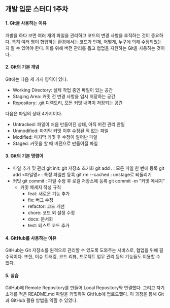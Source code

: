 ## 개발 입문 스터디 1주차

#### 1. Git을 사용하는 이유
개발을 하다 보면 여러 개의 파일을 관리하고 코드의 변경 사항을 추적하는 것이 중요하다. 특히 여러 명이 협업하는 환경에서는 코드가 언제, 어떻게, 누구에 의해 수정되었는지 알 수 있어야 한다. 이를 위해 버전 관리를 돕고 협업을 지원하는 Git을 사용하는 것이다. 

#### 2. Git의 기본 개념
Git에는 다음 세 가지 영역이 있다.
* Working Directory: 실제 작업 중인 파일이 있는 공간
* Staging Area: 커밋 전 변경 사항을 임시 저장하는 공간
* Repository: .git 디렉토리, 모든 커밋 내역이 저장되는 공간

다음은 파일의 상태 4가지이다.
* Untracked: 파일이 처음 만들어진 상태, 아직 버전 관리 안됨
* Unmodified: 마지막 커밋 이후 수정된 적 없는 파일
* Modified: 마지막 커밋 후 수정이 일어난 파일
* Staged: 커밋을 할 때 버전으로 만들어질 파일

#### 3. Git의 기본 명령어
* 파일 추가 및 관리
    git init: git 저장소 초기화
    git add . : 모든 파일 한 번에 등록
    git add <파일명> : 특정 파일만 등록
    git rm --cached <file> : unstage로 되돌리기
* 커밋
    git commit : 파일 수정 후 로컬 저장소에 등록
    git commit -m "커밋 메세지"
    + 커밋 메세지 작성 규칙
        - feat: 새로운 기능 추가
        - fix: 버그 수정
        - refactor: 코드 개선
        - chore: 코드 외 설정 수정
        - docs: 문서화
        - test: 테스트 코드 추가

#### 4. GitHub를 사용하는 이유
GitHub는 Git 저장소를 원격으로 관리할 수 있도록 도와주는 서비스로, 협업을 위해 필수적이다. 또한, 이슈 트래킹, 코드 리뷰, 프로젝트 업무 관리 등의 기능들도 이용할 수 있다.

#### 5. 실습
GitHub에 Remote Repository를 만들어 Local Repository와 연결했다. 그리고 자기소개를 적은 README.md 파일을 커밋하여 GitHub에 업로드했다. 이 과정을 통해 Git과 GitHub 활용 방법을 익힐 수 있었다.
